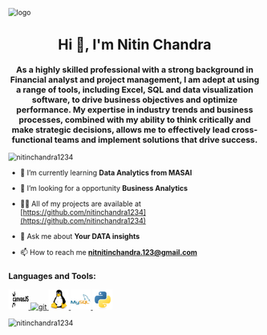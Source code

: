 ![logo](https://camo.githubusercontent.com/ba27b6fd30244ff7ceefab84c6efb5379d35a25c170f4d82cfe4e8881ea2894a/68747470733a2f2f626c6f672e696d617274696375732e6f72672f77702d636f6e74656e742f75706c6f6164732f323031392f30352f64616f6e6c696e652e676966)
<h1 align="center">Hi 👋, I'm Nitin Chandra</h1>
<h3 align="center">As a highly skilled professional with a strong background in Financial analyst and project management, I am adept at using a range of tools, including Excel, SQL and data visualization software, to drive business objectives and optimize performance. My expertise in industry trends and business processes, combined with my ability to think critically and make strategic decisions, allows me to effectively lead cross-functional teams and implement solutions that drive success.</h3>

<p align="left"> <img src="https://komarev.com/ghpvc/?username=nitinchandra1234&label=Profile%20views&color=0e75b6&style=flat" alt="nitinchandra1234" /> </p>

- 🌱 I’m currently learning **Data Analytics from MASAI**

- 👯 I’m looking for a opportunity **Business Analytics**

- 👨‍💻 All of my projects are available at [https://github.com/nitinchandra1234](https://github.com/nitinchandra1234)

- 💬 Ask me about **Your DATA insights**

- 📫 How to reach me **nitnitinchandra.123@gmail.com**

<p align="left">
</p>

<h3 align="left">Languages and Tools:</h3>
<p align="left"> <a href="https://canvasjs.com" target="_blank" rel="noreferrer"> <img src="https://raw.githubusercontent.com/Hardik0307/Hardik0307/master/assets/canvasjs-charts.svg" alt="canvasjs" width="40" height="40"/> </a> <a href="https://git-scm.com/" target="_blank" rel="noreferrer"> <img src="https://www.vectorlogo.zone/logos/git-scm/git-scm-icon.svg" alt="git" width="40" height="40"/> </a> <a href="https://www.linux.org/" target="_blank" rel="noreferrer"> <img src="https://raw.githubusercontent.com/devicons/devicon/master/icons/linux/linux-original.svg" alt="linux" width="40" height="40"/> </a> <a href="https://www.mysql.com/" target="_blank" rel="noreferrer"> <img src="https://raw.githubusercontent.com/devicons/devicon/master/icons/mysql/mysql-original-wordmark.svg" alt="mysql" width="40" height="40"/> </a> <a href="https://www.python.org" target="_blank" rel="noreferrer"> <img src="https://raw.githubusercontent.com/devicons/devicon/master/icons/python/python-original.svg" alt="python" width="40" height="40"/> </a> </p>

<p><img align="center" src="https://github-readme-stats.vercel.app/api/top-langs?username=nitinchandra1234&show_icons=true&locale=en&layout=compact" alt="nitinchandra1234" /></p>

